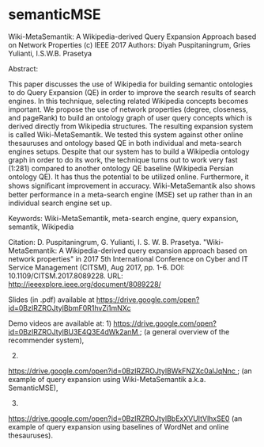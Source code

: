 # semanticMSE


Wiki-MetaSemantik: A Wikipedia-derived Query Expansion Approach based
on Network Properties
(c) IEEE 2017
Authors: Diyah Puspitaningrum, Gries Yulianti, I.S.W.B. Prasetya

Abstract:

This paper discusses the use of Wikipedia for building semantic
ontologies to do Query Expansion (QE) in order to improve the search
results of search engines. In this technique, selecting related
Wikipedia concepts becomes important. We propose the use of network
properties (degree, closeness, and pageRank) to build an ontology
graph of user query concepts which is derived directly from Wikipedia
structures. The resulting expansion system is called
Wiki-MetaSemantik. We tested this system against other online
thesauruses and ontology based QE in both individual and meta-search
engines setups. Despite that our system has to build a Wikipedia
ontology graph in order to do its work, the technique turns out to
work very fast (1:281) compared to another ontology QE baseline
(Wikipedia Persian ontology QE). It has thus the potential to be
utilized online. Furthermore, it shows signiﬁcant improvement in
accuracy. Wiki-MetaSemantik also shows better performance in a
meta-search engine (MSE) set up rather than in an individual search
engine set up.

Keywords: Wiki-MetaSemantik, meta-search engine, query expansion,
semantik, Wikipedia

Citation:
D. Puspitaningrum, G. Yulianti, I. S. W. B. Prasetya.
"Wiki-MetaSemantik: A Wikipedia-derived query expansion approach based
on network properties" in 2017 5th International Conference on Cyber
and IT Service Management (CITSM), Aug 2017, pp. 1-6. DOI:
10.1109/CITSM.2017.8089228. URL:
http://ieeexplore.ieee.org/document/8089228/

Slides (in .pdf) available at
https://drive.google.com/open?id=0BzIRZROJtylBbmF0R1hvZi1mNXc

Demo videos are available at:
1)
https://drive.google.com/open?id=0BzIRZROJtylBU3E4Q3E4dWk2anM ; (a
general overview of the recommender system),

2)
https://drive.google.com/open?id=0BzIRZROJtylBWkFNZXc0alJqNnc ; (an
example of query expansion using Wiki-MetaSemantik a.k.a.
SemanticMSE),

3)
https://drive.google.com/open?id=0BzIRZROJtylBbExXVUItVlhxSE0 (an
example of query expansion using baselines of WordNet and online
thesauruses).
